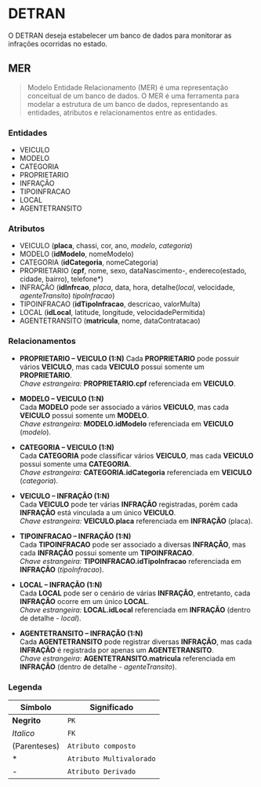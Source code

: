 # DETRAN

O DETRAN deseja estabelecer um banco de dados para monitorar as infrações ocorridas no estado.

## MER

> Modelo Entidade Relacionamento (MER) é uma representação conceitual de um banco de dados. O MER é uma ferramenta para modelar a estrutura de um banco de dados, representando as entidades, atributos e relacionamentos entre as entidades.

### Entidades

- VEICULO
- MODELO
- CATEGORIA
- PROPRIETARIO
- INFRAÇÃO
- TIPOINFRACAO
- LOCAL
- AGENTETRANSITO

### Atributos

- VEICULO (**placa**, chassi, cor, ano, _modelo_, _categoria_)
- MODELO (**idModelo**, nomeModelo)
- CATEGORIA (**idCategoria**, nomeCategoria)
- PROPRIETARIO (**cpf**, nome, sexo, dataNascimento-, endereco(estado, cidade, bairro), telefone\*)
- INFRAÇÃO (**idInfrcao**, _placa_, data, hora, detalhe(_local_, velocidade, _agenteTransito_) _tipoInfracao_)
- TIPOINFRACAO (**idTipoInfracao**, descricao, valorMulta)
- LOCAL (**idLocal**, latitude, longitude, velocidadePermitida)
- AGENTETRANSITO (**matricula**, nome, dataContratacao)

### Relacionamentos

- **PROPRIETARIO – VEICULO (1:N)**
  Cada **PROPRIETARIO** pode possuir vários **VEICULO**, mas cada **VEICULO** possui somente um **PROPRIETARIO**.  
  _Chave estrangeira:_ **PROPRIETARIO.cpf** referenciada em **VEICULO**.

- **MODELO – VEICULO (1:N)**  
  Cada **MODELO** pode ser associado a vários **VEICULO**, mas cada **VEICULO** possui somente um **MODELO**.  
  _Chave estrangeira:_ **MODELO.idModelo** referenciada em **VEICULO** (_modelo_).

- **CATEGORIA – VEICULO (1:N)**  
  Cada **CATEGORIA** pode classificar vários **VEICULO**, mas cada **VEICULO** possui somente uma **CATEGORIA**.  
  _Chave estrangeira:_ **CATEGORIA.idCategoria** referenciada em **VEICULO** (_categoria_).

- **VEICULO – INFRAÇÃO (1:N)**  
  Cada **VEICULO** pode ter várias **INFRAÇÃO** registradas, porém cada **INFRAÇÃO** está vinculada a um único **VEICULO**.  
  _Chave estrangeira:_ **VEICULO.placa** referenciada em **INFRAÇÃO** (placa).

- **TIPOINFRACAO – INFRAÇÃO (1:N)**  
  Cada **TIPOINFRACAO** pode ser associado a diversas **INFRAÇÃO**, mas cada **INFRAÇÃO** possui somente um **TIPOINFRACAO**.  
  _Chave estrangeira:_ **TIPOINFRACAO.idTipoInfracao** referenciada em **INFRAÇÃO** (_tipoInfracao_).

- **LOCAL – INFRAÇÃO (1:N)**  
  Cada **LOCAL** pode ser o cenário de várias **INFRAÇÃO**, entretanto, cada **INFRAÇÃO** ocorre em um único **LOCAL**.  
  _Chave estrangeira:_ **LOCAL.idLocal** referenciada em **INFRAÇÃO** (dentro de detalhe - _local_).

- **AGENTETRANSITO – INFRAÇÃO (1:N)**  
  Cada **AGENTETRANSITO** pode registrar diversas **INFRAÇÃO**, mas cada **INFRAÇÃO** é registrada por apenas um **AGENTETRANSITO**.  
  _Chave estrangeira:_ **AGENTETRANSITO.matricula** referenciada em **INFRAÇÃO** (dentro de detalhe - _agenteTransito_).

### Legenda

| Símbolo      | Significado              |
| ------------ | ------------------------ |
| **Negrito**  | `PK`                     |
| _Italico_    | `FK`                     |
| (Parenteses) | `Atributo composto`      |
| \*           | `Atributo Multivalorado` |
| \-           | `Atributo Derivado`      |
